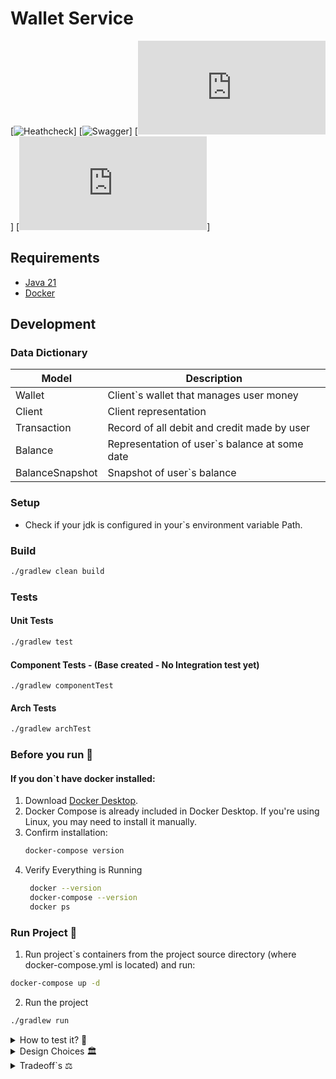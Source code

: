 # Wallet Service

[![Heathcheck](http://localhost:7025/health)]
[![Swagger](http://localhost:7025/docs)]
[![Unit Test Coverage](http://localhost:63342/wallet/build/reports/jacoco/test/html/index.html)]
[![Arch Test Coverage](http://localhost:63342/wallet/build/reports/tests/archTest/index.html)]

## Requirements

* [Java 21](https://www.oracle.com/technetwork/java/javase/downloads/#java21)
* [Docker](https://www.docker.com/products/docker-desktop/)

## Development

### Data Dictionary

| Model            | Description                                   |
|------------------|-----------------------------------------------|
| Wallet           | Client`s wallet that manages user money       |
| Client           | Client representation                         |           
| Transaction      | Record of all debit and credit made by user   |           
| Balance          | Representation of user`s balance at some date |           
| BalanceSnapshot  | Snapshot of user`s balance                    |

### Setup

* Check if your jdk is configured in your`s environment variable Path.

### Build

```bash
./gradlew clean build
```

### Tests

#### Unit Tests
```bash
./gradlew test
```

#### Component Tests - (Base created - No Integration test yet)
```text 
./gradlew componentTest
```

#### Arch Tests
```bash
./gradlew archTest
```

### Before you run 📌
#### If you don`t have docker installed:
1. Download [Docker Desktop](https://www.docker.com/products/docker-desktop/).
2. Docker Compose is already included in Docker Desktop. If you're using Linux, you may need to install it manually.
3. Confirm installation:
   ```bash
   docker-compose version
   ```
4. Verify Everything is Running
   ```bash
    docker --version
    docker-compose --version
    docker ps
   ```

### Run Project 🚀

1. Run project`s containers from the project source directory (where docker-compose.yml is located) and run:
```bash
docker-compose up -d
```
2. Run the project
```bash
./gradlew run
```

<details>
<summary>How to test it? 🤖</summary>

1. Start creating client John (/create):
```curl
curl --location --request POST 'http://127.0.0.1:7025/api/v1/wallet/create' \
--header 'Content-Type: application/json' \
--header 'Authorization: service-secret' \
--header 'Accept: application/json' \
--data-raw '{
    "client": {
        "name": "John",
        "document_number": "824.775.240-97",
        "person_type": "PF"
    }
}'
```
2. Second create client Zara (/create):
```curl
curl --location --request POST 'http://127.0.0.1:7025/api/v1/wallet/create' \
--header 'Content-Type: application/json' \
--header 'Authorization: service-secret' \
--header 'Accept: application/json' \
--data-raw '{
    "client": {
        "name": "Zara",
        "document_number": "622.970.080-82",
        "person_type": "PF"
    }
}'
```
3. Now let\`s credit some money to John (/create):
```curl
curl --location --request POST 'http://127.0.0.1:7025/api/v1/wallet/credit' \
--header 'Content-Type: application/json' \
--header 'Authorization: service-secret' \
--header 'Accept: application/json' \
--data-raw '{
    "document_number": "82477524097",
    "amount": 10000.00
}'
```
4. Ok. Now John has enough money to be debited (/debit):
```curl
curl --location --request POST 'http://127.0.0.1:7025/api/v1/wallet/debit' \
--header 'Content-Type: application/json' \
--header 'Authorization: service-secret' \
--header 'Accept: application/json' \
--data-raw '{
    "document_number": "824.775.240-97",
    "amount": 100.00
}'
```
5. John can pay Zara the money he owed her (/transfer):
```curl
curl --location --request POST 'http://127.0.0.1:7025/api/v1/wallet/transfer' \
--header 'Content-Type: application/json' \
--header 'Authorization: service-secret' \
--header 'Accept: application/json' \
--data-raw '{
    "sender_document_number": "824.775.240-97",
    "recipient_document_number": "622.970.080-82",
    "amount": 100.00
}'
```
6. Finally, let\`s see John\`s current balance (/balance):
```curl
curl --location --request GET 'http://localhost:7025/api/v1/wallet/82477524097/balance' \
--header 'Authorization: service-secret'
```
7. Just for curiosity, what was John\`s balance after the first debit? (/balance?date):
```curl
curl --location --request GET 'http://localhost:7025/api/v1/wallet/82477524097/balance?date=<yyyy-mm-ddThh:mm:ss>' \
--header 'Authorization: service-secret'
```
</details>

<details>
<summary>Design Choices 🏛️</summary>

### Hexagonal
```text
    Also known as Ports and Adapters pattern, promotes flexibility, maintainability, and testability in software design.
By decoupling the core business logic from external dependencies (like databases and APIs in the project scenario), it 
enables easy adaption to new technologies and simplifies testing by allowing mock implementations. 
    This architecture fosters cleaner code organization, improves scalability, and enhances long-term maintainability,
making it ideal for complex and evolving applications.
```
### Traceability - Context Id
```text
    Traceability is crucial for debbuging, monitoring, and auditing, especially in distributed systems. Using context IDs
helps track a request across multiples services, ensuring consistency in logs. RequestContextFilter in Spring provides
a way to associate contextual data, like a trace or correlation ID, with a request, making it accessible throughout the
application lifecycle. When combined with SLF4J, it ensures structured and meaningful logging, improving observability.
    Choosing RequestContextFilter allows seamless propagation of contextual data without tightly coupling business logic 
to logging mechanisms, enhancing maintainability and traceability.
```
### Historical Balance Solution - Snapshots Routine
```text
    To efficiently support the Retrieve Historical Balance requirement, the database have a balance_snapshot table that
stores periodic balance records for each waller. A scheduled task using Spring`s @Scheduled annotation, with a cron
expression configurable via environment variable (initially set to run every midnight), will periodically capture snapshots.
    When retrieving a historical balance, the system first fetch the latest snapshot before the requested date. Then, it 
will apply all transactions from snapshot onward until reaching the specific date, ensuring accuracy without scanning
the entire transaction history. This hybrid approach balances performance and storage efficiency, reducing query overhead
while maintaining precision.
    Important to notice: In a distributed system, using @Scheduled alone can lead to multiple instances executing the same 
scheduled task simultaneously. If the service will run on a distributed system, @ShedLock ensures that only one instance 
executes the task at a time by leveraging a distributed lock mechanism, preventing data inconsistencies and race conditions.
    
```
</details>

<details>
<summary>Tradeoff`s ⚖️️</summary>

### Client Document Number As Identifier:
```text
    Due to time constraints, the decision was made to use the client’s document number as the wallet identifier, despite 
it being sensitive information. Ideally, an efficient database model would consider clients id`s, branches and accounts, 
but implementing this would require more code and additional development time.
    The document number, as a natural key, simplified the case study while acknowledging the sensitivity of using personal
identifiers in a real-world scenario. Use the document number as the wallet identifier introduced challenges, particularly in
querying wallets by document number, which could lead to joins and performance degradation.To mitigate this, combined indexes
were implemented to optimize queries, improving lookup efficiency.
```
### Security Config:
```text
    To simplify the security configuration, a secret key in the request header's Authorization field was used instead of a more 
robust solution like JWT. This approach was chosen to abstract the security layer, treating the secret key as a placeholder that,
in a real-world scenario, would be securely stored in an environment variable vault. 
    The correct implementation would involve creating a dedicated security library for the company, incorporating encryption 
and best practices. Additionally, security should be also enforced at the infrastructure level using AWS services such as VPCs, 
IAM roles, and security groups, all managed through Terraform to ensure a secure and scalable environment.
```

### Counterparty Absence:
```text
    Transfers were intentionally not registered to simplify the flow, as credits and debits already provide a sufficient 
basis for historical balance retrieval. When a transfer occurs, it is still represented in the transaction table through 
a debit in the sender’s wallet and a corresponding credit in the recipient’s wallet. 
    The settlement follows the credit and debit flow, ensuring that all transactions impacting the balance are properly 
recorded. The only missing detail is the explicit counterparty, which was omitted to avoid unnecessary complexity. This 
was a conscious decision to keep the data model simple while maintaining balance accuracy and consistency in historical 
queries, recognizing that in real-world scenarios, financial operations always have a registered counterparty.
```
</details>